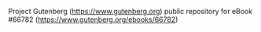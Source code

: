 Project Gutenberg (https://www.gutenberg.org) public repository for
eBook #66782 (https://www.gutenberg.org/ebooks/66782)
